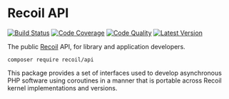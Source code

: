 # Recoil API

[![Build Status](http://img.shields.io/travis/recoilphp/api/master.svg?style=flat-square)](https://travis-ci.org/recoilphp/api)
[![Code Coverage](https://img.shields.io/codecov/c/github/recoilphp/api/master.svg?style=flat-square)](https://codecov.io/github/recoilphp/api)
[![Code Quality](https://img.shields.io/scrutinizer/g/recoilphp/api/master.svg?style=flat-square)](https://scrutinizer-ci.com/g/recoilphp/api/)
[![Latest Version](http://img.shields.io/packagist/v/recoil/api.svg?style=flat-square&label=semver)](https://semver.org)

The public [Recoil](https://github.com/recoilphp/recoil) API, for library and
application developers.

    composer require recoil/api

This package provides a set of interfaces used to develop asynchronous PHP
software using coroutines in a manner that is portable across Recoil kernel
implementations and versions.
